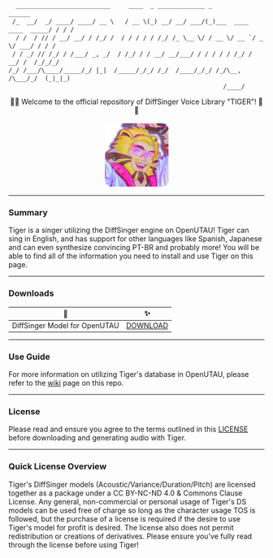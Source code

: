 ```
  __________________________     ____  _ _____________ _                       ______
 /_  __/  _/ ____/ ____/ __ \   / __ \(_) __/ __/ ___/(_)___  ____ ____  _____/ / / /
  / /  / // / __/ __/ / /_/ /  / / / / / /_/ /_ \__ \/ / __ \/ __ `/ _ \/ ___/ / / / 
 / / _/ // /_/ / /___/ _, _/  / /_/ / / __/ __/___/ / / / / / /_/ /  __/ /  /_/_/_/  
/_/ /___/\____/_____/_/ |_|  /_____/_/_/ /_/  /____/_/_/ /_/\__, /\___/_/  (_|_|_)   
                                                           /____/                        
```
<p align="center">
🐯✨ Welcome to the official repository of DiffSinger Voice Library "TIGER"! 🐯✨<br><br>
  <img src="src/ico1.png" width="125" title="(✧ω✧)">
</p>

***
### Summary
Tiger is a singer utilizing the DiffSinger engine on OpenUTAU! Tiger can sing in English, and has support for other languages like Spanish, Japanese and can even synthesize convincing PT-BR and probably more! You will be able to find all of the information you need to install and use Tiger on this page.
***
### Downloads

| 🐯 | ✨ |
| :---: | :---: |
| DiffSinger Model for OpenUTAU | [DOWNLOAD](https://github.com/spicytigermeat/tiger_diffsinger/releases/tag/v102) |

***
### Use Guide
For more information on utilizing Tiger's database in OpenUTAU, please refer to the [wiki](link) page on this repo.
***
### License
Please read and ensure you agree to the terms outlined in this [LICENSE](LICENSE.md) before downloading and generating audio with Tiger.
***
### Quick License Overview
Tiger's DiffSinger models (Acoustic/Variance/Duration/Pitch) are licensed together as a package under a CC BY-NC-ND 4.0 & Commons Clause License. Any general, non-commercial or personal usage of Tiger's DS models can be used free of charge so long as the character usage TOS is followed, but the purchase of a license is required if the desire to use Tiger's model for profit is desired. The license also does not permit redistribution or creations of derivatives. Please ensure you've fully read through the license before using Tiger!

